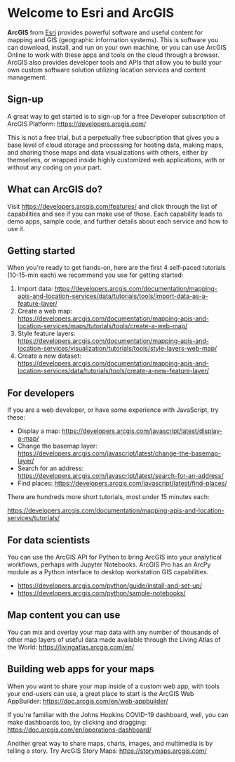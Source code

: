 # Welcome to Esri and ArcGIS

**ArcGIS** from [Esri](https://esri.com) provides powerful software and useful content for mapping and GIS (geographic information systems). This is software you can download, install, and run on your own machine, or you can use ArcGIS Online to work with these apps and tools on the cloud through a browser. ArcGIS also provides developer tools and APIs that allow you to build your own custom software solution utilizing location services and content management.

## Sign-up

A great way to get started is to sign-up for a free Developer subscription of ArcGIS Platform: https://developers.arcgis.com/

This is not a free trial, but a perpetually free subscription that gives you a base level of cloud storage and processing for hosting data, making maps, and sharing those maps and data visualizations with others, either by themselves, or wrapped inside highly customized web applications, with or without any coding on your part.

## What can ArcGIS do?

Visit https://developers.arcgis.com/features/ and click through the list of capabilities and see if you can make use of those. Each capability leads to demo apps, sample code, and further details about each service and how to use it.

## Getting started

When you're ready to get hands-on, here are the first 4 self-paced tutorials (10-15-min each) we recommend you use for getting started:

1. Import data: https://developers.arcgis.com/documentation/mapping-apis-and-location-services/data/tutorials/tools/import-data-as-a-feature-layer/
2. Create a web map: https://developers.arcgis.com/documentation/mapping-apis-and-location-services/maps/tutorials/tools/create-a-web-map/
3. Style feature layers: https://developers.arcgis.com/documentation/mapping-apis-and-location-services/visualization/tutorials/tools/style-layers-web-map/
4. Create a new dataset: https://developers.arcgis.com/documentation/mapping-apis-and-location-services/data/tutorials/tools/create-a-new-feature-layer/

## For developers

If you are a web developer, or have some experience with JavaScript, try these:

* Display a map: https://developers.arcgis.com/javascript/latest/display-a-map/
* Change the basemap layer: https://developers.arcgis.com/javascript/latest/change-the-basemap-layer/
* Search for an address: https://developers.arcgis.com/javascript/latest/search-for-an-address/
* Find places: https://developers.arcgis.com/javascript/latest/find-places/
               
There are hundreds more short tutorials, most under 15 minutes each:

https://developers.arcgis.com/documentation/mapping-apis-and-location-services/tutorials/

## For data scientists

You can use the ArcGIS API for Python to bring ArcGIS into your analytical workflows, perhaps with Jupyter Notebooks.
ArcGIS Pro has an ArcPy module as a Python interface to desktop workstation GIS capabilities.

* https://developers.arcgis.com/python/guide/install-and-set-up/
* https://developers.arcgis.com/python/sample-notebooks/

## Map content you can use

You can mix and overlay your map data with any number of thousands of other map layers of useful data made available through the Living Atlas of the World: https://livingatlas.arcgis.com/en/

## Building web apps for your maps

When you want to share your map inside of a custom web app, with tools your end-users can use, a great place to start is the ArcGIS Web AppBuilder:
https://doc.arcgis.com/en/web-appbuilder/

If you're familiar with the Johns Hopkins COVID-19 dashboard, well, you can make dashboards too, by clicking and dragging:
https://doc.arcgis.com/en/operations-dashboard/

Another great way to share maps, charts, images, and multimedia is by telling a story. Try ArcGIS Story Maps:
https://storymaps.arcgis.com/
